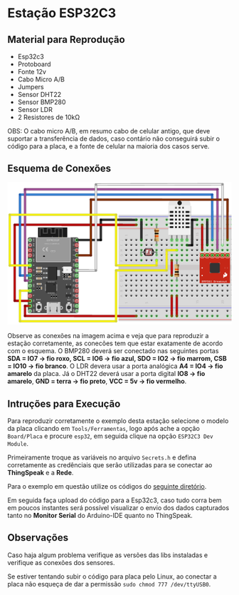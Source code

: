 # Estação ESP32C3

## Material para Reprodução

* Esp32c3
* Protoboard
* Fonte 12v
* Cabo Micro A/B
* Jumpers
* Sensor DHT22
* Sensor BMP280
* Sensor LDR
* 2 Resistores de 10kΩ

OBS: O cabo micro A/B, em resumo cabo de celular antigo, que deve suportar a transferência de dados, caso contário não conseguirá subir o código para a placa, e a fonte de celular na maioria dos casos serve.

## Esquema de Conexões

![Esquema elétrico da estação](/user_guide/assets/esp32c3_station.png)

Observe as conexões na imagem acima e veja que para reproduzir a estação corretamente, as conecões tem que estar exatamente de acordo com o esquema. O BMP280 deverá ser conectado nas seguintes portas __SDA = IO7 -> fio roxo, SCL = IO6 -> fio azul, SDO = IO2 -> fio marrom, CSB = IO10 -> fio branco__. O LDR devera usar a porta analógica __A4 = IO4 -> fio amarelo__ da placa. Já o DHT22 deverá usar a porta digital __IO8 -> fio amarelo__, __GND = terra -> fio preto__, __VCC = 5v -> fio vermelho__.

## Intruções para Execução

Para reproduzir corretamente o exemplo desta estação selecione o modelo da placa clicando em ```Tools/Ferramentas```, logo após ache a opção ```Board/Placa``` e procure ```esp32```, em seguida clique na opção ```ESP32C3 Dev Module```.

Primeiramente troque as variáveis no arquivo ```Secrets.h``` e defina corretamente as credênciais que serão utilizadas para se conectar ao __ThingSpeak__ e a __Rede__.

Para o exemplo em questão utilize os códigos do [seguinte diretório](/esp32c3/esp32c3_station/). 

Em seguida faça upload do código para a Esp32c3, caso tudo corra bem em poucos instantes será possível visualizar o envio dos dados capturados tanto no __Monitor Serial__ do Arduino-IDE quanto no ThingSpeak.

## Observações

Caso haja algum problema verifique as versões das libs instaladas e verifique as conexões dos sensores.

Se estiver tentando subir o código para placa pelo Linux, ao conectar a placa não esqueça de dar a permissão ```sudo chmod 777 /dev/ttyUSB0```. 

